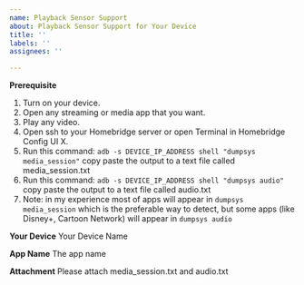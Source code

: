```yaml
---
name: Playback Sensor Support
about: Playback Sensor Support for Your Device
title: ''
labels: ''
assignees: ''

---
```


**Prerequisite**

1. Turn on your device.
2. Open any streaming or media app that you want.
3. Play any video.
4. Open ssh to your Homebridge server or open Terminal in Homebridge Config UI X.
5. Run this command: `adb -s DEVICE_IP_ADDRESS shell "dumpsys media_session"` copy paste the output to a text file called media_session.txt
6. Run this command: `adb -s DEVICE_IP_ADDRESS shell "dumpsys audio"` copy paste the output to a text file called audio.txt
7. Note: in my experience most of apps will appear in `dumpsys media_session` which is the preferable way to detect, but some apps (like Disney+, Cartoon Network) will appear in `dumpsys audio`

**Your Device**
Your Device Name

**App Name**
The app name

**Attachment**
Please attach media_session.txt and audio.txt
